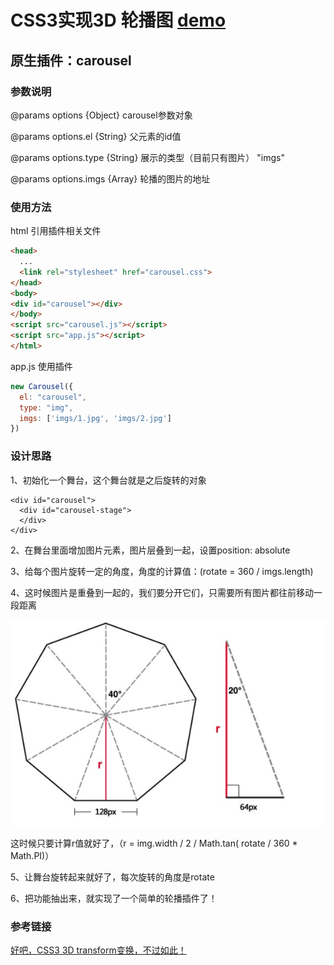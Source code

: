 # CSS3实现3D 轮播图   [demo](http://liujuping.github.io/2017IFE/carousel/index.html)

## 原生插件：carousel

### 参数说明

@params options {Object} carousel参数对象

@params options.el {String} 父元素的id值

@params options.type {String} 展示的类型（目前只有图片） "imgs"

@params options.imgs {Array} 轮播的图片的地址

### 使用方法

html 引用插件相关文件
```html
<head>
  ...
  <link rel="stylesheet" href="carousel.css">
</head>
<body>
<div id="carousel"></div>
</body>
<script src="carousel.js"></script>
<script src="app.js"></script>
</html>
```
app.js 使用插件
```javascript
new Carousel({
  el: "carousel",
  type: "img",
  imgs: ['imgs/1.jpg', 'imgs/2.jpg']
})
```
### 设计思路
1、初始化一个舞台，这个舞台就是之后旋转的对象

```
<div id="carousel">
  <div id="carousel-stage">
  </div>
</div>
```

2、在舞台里面增加图片元素，图片层叠到一起，设置position: absolute

3、给每个图片旋转一定的角度，角度的计算值：(rotate = 360 / imgs.length)

4、这时候图片是重叠到一起的，我们要分开它们，只需要所有图片都往前移动一段距离

![readme1](imgs/readme1.png)

这时候只要计算r值就好了，（r = img.width / 2 / Math.tan( rotate / 360 * Math.PI)）

5、让舞台旋转起来就好了，每次旋转的角度是rotate

6、把功能抽出来，就实现了一个简单的轮播插件了！

### 参考链接

[好吧，CSS3 3D transform变换，不过如此！](http://www.zhangxinxu.com/wordpress/2012/09/css3-3d-transform-perspective-animate-transition/)


